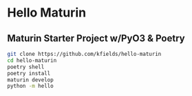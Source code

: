 # Hello Maturin
## Maturin Starter Project w/PyO3 & Poetry

```bash
git clone https://github.com/kfields/hello-maturin
cd hello-maturin
poetry shell
poetry install
maturin develop
python -m hello
```